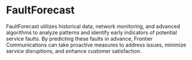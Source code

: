 # FaultForecast
FaultForecast utilizes historical data, network monitoring, and advanced algorithms to analyze patterns and identify early indicators of potential service faults. By predicting these faults in advance, Frontier Communications can take proactive measures to address issues, minimize service disruptions, and enhance customer satisfaction.
